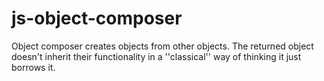 # js-object-composer
Object composer creates objects from other objects. The returned object doesn't inherit their functionality in a ''classical'' way of thinking it just borrows it.

